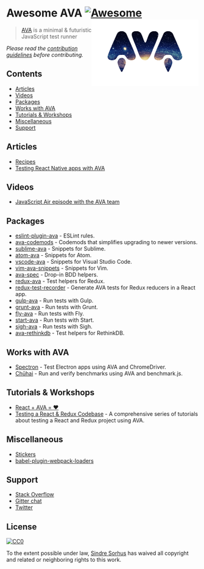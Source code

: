 # Awesome AVA [![Awesome](https://cdn.rawgit.com/sindresorhus/awesome/d7305f38d29fed78fa85652e3a63e154dd8e8829/media/badge.svg)](https://github.com/sindresorhus/awesome) [<img src="https://github.com/avajs/ava/raw/master/media/header.png" width="280" align="right" alt="AVA">](https://ava.li)

> [AVA](https://ava.li) is a minimal & futuristic JavaScript test runner

*Please read the [contribution guidelines](contributing.md) before contributing.*


## Contents

- [Articles](#articles)
- [Videos](#videos)
- [Packages](#packages)
- [Works with AVA](#works-with-ava)
- [Tutorials & Workshops](#tutorials--workshops)
- [Miscellaneous](#miscellaneous)
- [Support](#support)


## Articles

- [Recipes](https://github.com/avajs/ava/tree/master/docs/recipes)
- [Testing React Native apps with AVA](https://shift.infinite.red/testing-the-bejeezus-out-of-react-native-apps-with-ava-330f51f8f6c3)


## Videos

- [JavaScript Air episode with the AVA team](http://jsair.io/ava)


## Packages

- [eslint-plugin-ava](https://github.com/avajs/eslint-plugin-ava) - ESLint rules.
- [ava-codemods](https://github.com/jamestalmage/ava-codemods) - Codemods that simplifies upgrading to newer versions.
- [sublime-ava](https://github.com/avajs/sublime-ava) - Snippets for Sublime.
- [atom-ava](https://github.com/avajs/atom-ava) - Snippets for Atom.
- [vscode-ava](https://github.com/samverschueren/vscode-ava) - Snippets for Visual Studio Code.
- [vim-ava-snippets](https://github.com/ahmedelgabri/vim-ava-snippets) - Snippets for Vim.
- [ava-spec](https://github.com/sheerun/ava-spec) - Drop-in BDD helpers.
- [redux-ava](https://github.com/sotojuan/redux-ava) - Test helpers for Redux.
- [redux-test-recorder](https://github.com/conorhastings/redux-test-recorder) - Generate AVA tests for Redux reducers in a React app.
- [gulp-ava](https://github.com/avajs/gulp-ava) - Run tests with Gulp.
- [grunt-ava](https://github.com/avajs/grunt-ava) - Run tests with Grunt.
- [fly-ava](https://github.com/pine/fly-ava) - Run tests with Fly.
- [start-ava](https://github.com/start-runner/ava) - Run tests with Start.
- [sigh-ava](https://github.com/unlight/sigh-ava) - Run tests with Sigh.
- [ava-rethinkdb](https://github.com/rrdelaney/ava-rethinkdb) - Test helpers for RethinkDB.


## Works with AVA

- [Spectron](https://github.com/electron/spectron#with-ava) - Test Electron apps using AVA and ChromeDriver.
- [Chūhai](https://github.com/Hypercubed/chuhai) - Run and verify benchmarks using AVA and benchmark.js.


## Tutorials & Workshops

- [React + AVA = :heart:](https://github.com/kentcdodds/react-ava-workshop)
- [Testing a React & Redux Codebase](http://silvenon.com/testing-react-and-redux/) - A comprehensive series of tutorials about testing a React and Redux project using AVA.


## Miscellaneous

- [Stickers](https://www.stickermule.com/user/1070705604/stickers)
- [babel-plugin-webpack-loaders](https://github.com/istarkov/babel-plugin-webpack-loaders)


## Support

- [Stack Overflow](https://stackoverflow.com/questions/tagged/ava)
- [Gitter chat](https://gitter.im/avajs/ava)
- [Twitter](https://twitter.com/ava__js)


## License

[![CC0](http://mirrors.creativecommons.org/presskit/buttons/88x31/svg/cc-zero.svg)](https://creativecommons.org/publicdomain/zero/1.0/)

To the extent possible under law, [Sindre Sorhus](http://sindresorhus.com) has waived all copyright and related or neighboring rights to this work.
